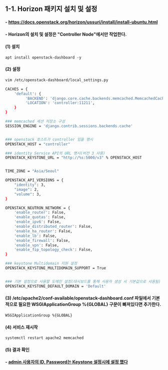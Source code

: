 ## 1-1. Horizon 패키지 설치 및 설정

#### - https://docs.openstack.org/horizon/ussuri/install/install-ubuntu.html

#### - Horizon의 설치 및 설정은 "Controller Node"에서만 작업한다.

#### (1) 설치
```
apt install openstack-dashboard -y
```

#### (2) 설정
```bash
vim /etc/openstack-dashboard/local_settings.py

CACHES = {
    'default': {
         'BACKEND': 'django.core.cache.backends.memcached.MemcachedCache',
         'LOCATION': 'controller:11211',
    }
}

### memcached 세션 저장소 구성
SESSION_ENGINE = 'django.contrib.sessions.backends.cache'


### openstack 호스트가 controller 임을 명시
OPENSTACK_HOST = "controller"

### identity Service API의 URL 명시(버전 3 사용)
OPENSTACK_KEYSTONE_URL = "http://%s:5000/v3" % OPENSTACK_HOST


TIME_ZONE = "Asia/Seoul"

OPENSTACK_API_VERSIONS = {
    "identity": 3,
    "image": 2,
    "volume": 3,
}

OPENSTACK_NEUTRON_NETWORK = {
    'enable_router': False,
    'enable_quotas': False,
    'enable_ipv6': False,
    'enable_distributed_router': False,
    'enable_ha_router': False,
    'enable_lb': False,
    'enable_firewall': False,
    'enable_vpn': False,
    'enable_fip_topology_check': False,
}

### keystone Multidomain 지원 설정
OPENSTACK_KEYSTONE_MULTIDOMAIN_SUPPORT = True


### 기본 설정으로 사용할 도메인 설정(대시보드를 통해 사용자 생성 시 기본값으로 사용됨)
OPENSTACK_KEYSTONE_DEFAULT_DOMAIN = 'Default'
```
#### (3) /etc/apache2/conf-available/openstack-dashboard.conf 파일에서 기본적으로 필요한 WSGIApplicationGroup %{GLOBAL} 구문이 빠져있다면 추가한다.
```
WSGIApplicationGroup %{GLOBAL}
```

#### (4) 서비스 재시작
```
systemctl restart apache2 memcached
```

#### (5) 결과 확인

#### - [admin 사용자의 ID, Password는 Keystone 설정시에 설정 했다](https://github.com/revenge1005/OpenStack-Install-and-build/tree/main/2.%20OpenStack%20-%20Keystone%20%EC%84%A4%EC%B9%98%20%EB%B0%8F%20%EC%84%A4%EC%A0%95#1-4-%ED%99%98%EA%B2%BD-%EB%B3%80%EC%88%98-%EC%84%A4%EC%A0%95)